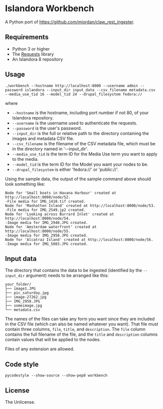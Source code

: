 # Islandora Workbench

A Python port of https://github.com/mjordan/claw_rest_ingester.

## Requirements

* Python 3 or higher
* The [Requests](https://2.python-requests.org/en/master/) library
* An Islandora 8 repository

## Usage

`./workbench --hostname http://localhost:8000 --username admin --password islandora --input_dir input_data --csv_filename metadata.csv --media_use_tid 16 --model_tid 24 --drupal_filesystem fedora://`

where

* `--hostname` is the hostname, including port number if not 80, of your Islandora repository.
* `--username` is the username used to authenticate the requests.
* `--password` is the user's password.
* `--input_dir` is the full or relative path to the directory containing the images and metadata CSV file.
* `--csv_filename` is the filename of the CSV metadata file, which must be in the directory named in '--input_dir'.
* `--media_use_tid` is the term ID for the Media Use term you want to apply to the media.
* `--model_tid` is the term ID for the Model you want your nodes to be.
* `--drupal_filesystem` is either 'fedora://' or 'public://'.

Using the sample data, the output of the sample command above should look something like:

```
Node for 'Small boats in Havana Harbour' created at http://localhost:8000/node/52.
-File media for IMG_1410.tif created.
Node for 'Manhatten Island' created at http://localhost:8000/node/53.
-File media for IMG_2549.jp2 created.
Node for 'Looking across Burrard Inlet' created at http://localhost:8000/node/54.
-Image media for IMG_2940.JPG created.
Node for 'Amsterdam waterfront' created at http://localhost:8000/node/55.
-Image media for IMG_2958.JPG created.
Node for 'Alcatraz Island' created at http://localhost:8000/node/56.
-Image media for IMG_5083.JPG created.
```

## Input data

The directory that contains the data to be ingested (identified by the `--input_dir` argument) needs to be arranged like this:

```
your_folder/
├── image1.JPG
├── pic_saturday.jpg
├── image-27262.jpg
├── IMG_2958.JPG
├── someimage.jpg
└── metadata.csv
```

The names of the files can take any form you want since they are included in the CSV file (which can also be named whatever you want). That file must contain three columns, `file`, `title`, and `description`. The `file` column contains the full filename of the file, and the `title` and `description` columns contain values that will be applied to the nodes.

Files of any extension are allowed.

## Code style

`pycodestyle --show-source --show-pep8 workbench`

## License

The Unlicense.
